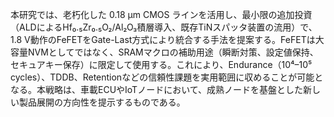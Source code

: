 本研究では、老朽化した 0.18 µm CMOS ラインを活用し、最小限の追加投資（ALDによるHf₀․₅Zr₀․₅O₂/Al₂O₃積層導入、既存TiNスパッタ装置の流用）で、1.8 V動作のFeFETをGate-Last方式により統合する手法を提案する。FeFETは大容量NVMとしてではなく、SRAMマクロの補助用途（瞬断対策、設定値保持、セキュアキー保存）に限定して使用する。これにより、Endurance（10⁴–10⁵ cycles）、TDDB、Retentionなどの信頼性課題を実用範囲に収めることが可能となる。本戦略は、車載ECUやIoTノードにおいて、成熟ノードを基盤とした新しい製品展開の方向性を提示するものである。
